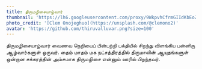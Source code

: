 ```yaml
---
title: திருமழிசையாழ்வார்
thumbnail: 'https://lh6.googleusercontent.com/proxy/9WkpvhCfrmGIIdKbEoZ1iak2YA5ahM_GUmaeQ_W_iHLAME-zW_fDEcdPR_viX1KfSoLlZpi7NOZqnoynBwT_XF8q3KSg_2yPlgLQZ2zVk-KvgA=s0-d'
photo_credit: '[Clem Onojeghuo](https://unsplash.com/@clemono2)'
avatar: 'https://github.com/thiruvalluvar.png?size=100'
---
```



திருமழிசையாழ்வார் வைணவ நெறியைப் பின்பற்றி பக்தியில் சிறந்து விளங்கிய பன்னிரு ஆழ்வார்களுள் ஒருவர். தைம் மாதம் மக நட்சத்திரத்தில் திருமாலின் ஆயுதங்களுள் ஒன்றான சக்கரத்தின் அம்சமாக திருமழிசை என்னும் ஊரில் பிறந்தவர்.